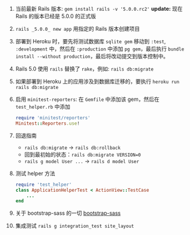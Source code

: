 1. 当前最新 Rails 版本: `gem install rails -v '5.0.0.rc2'` **update:** 现在 Rails 的版本已经是 5.0.0 的正式版
2. `rails _5.0.0_ new app` 用指定的 Rails 版本创建项目
3. 部署到 Heroku 时，要先将测试数据库 `sqlite gem` 移动到 `:test`, `:development` 中，然后在 `:production` 中添加 `pg gem`，最后执行 `bundle install --without production`，最后将改动提交到版本控制中。
4. Rails 5.0 使用 `rails` 替换了 `rake`，例如: `rails db:migrate`
5. 如果部署到 Heroku 上的应用涉及到数据库迁移的，要执行 `heroku run rails db:migrate`
6. 启用 `minitest-reporters`: 在 `Gemfile` 中添加该 gem，然后在 `test_helper.rb` 中添加
    
    ```ruby
    require 'minitest/reporters'
    Minitest::Reporters.use!
    ```

7. 回退指南
    - `rails db:migrate` -> `rails db:rollback`
    - 回到最初始的状态：`rails db:migrate VERSION=0`
    - `rails g model User ...` ->  `rails d model User`

8. 测试 helper 方法
    ```ruby
    require 'test_helper'
    class ApplicationHelperTest < ActionView::TestCase
        ...
    end
    ```
    
9. 关于 bootstrap-sass 的一切 [bootstrap-sass](https://github.com/twbs/bootstrap-sass)
10. 集成测试 `rails g integration_test site_layout`
